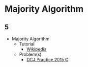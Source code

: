 # Majority Algorithm

## 5
  * Majority Algorithm
    * Tutorial
      * [Wikipedia](https://en.wikipedia.org/wiki/Boyer%E2%80%93Moore_majority_vote_algorithm)
    * Problem(s)
      * [DCJ Practice 2015 C](https://code.google.com/codejam/contest/4264486/dashboard#s=p2)
